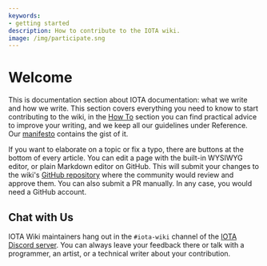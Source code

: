 ```yaml
---
keywords:
- getting started
description: How to contribute to the IOTA wiki.
image: /img/participate.sng
---
```


# Welcome

This is documentation section about IOTA documentation: what we write and how we write. This section covers everything you need to know to start contributing to the wiki, in the [How To](../how_tos/developer.md) section you can find practical advice to improve your writing, and we keep all our guidelines under Reference. Our [manifesto](../reference/style/manifesto.md) contains the gist of it.

If you want to elaborate on a topic or fix a typo, there are buttons at the bottom of every article. You can edit a page with the built-in WYSIWYG editor, or plain Markdown editor on GitHub. This will submit your changes to the wiki's [GitHub repository](https://github.com/iota-community/iota-wiki) where the community would review and approve them. You can also submit a PR manually. In any case, you would need a GitHub account.

## Chat with Us

IOTA Wiki maintainers hang out in the `#iota-wiki` channel of the [IOTA Discord server](../../the-community/discord.md). You can always leave your feedback there or talk with a programmer, an artist, or a technical writer about your contribution.